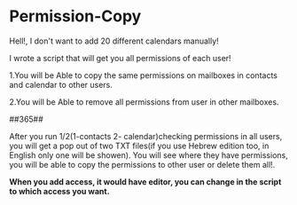 # Permission-Copy
Hell!, I don't want to add 20 different calendars manually!

I wrote a script that will get you all permissions of each user!

1.You will be Able to copy the same permissions on mailboxes in contacts and calendar to other users.

2.You will be Able to remove all permissions from user in other mailboxes.

##365##

After you run 1/2(1-contacts 2- calendar)checking permissions in all users, you will get a pop out of two TXT files(if you use Hebrew edition too, in English only one will be showen).
You will see where they have permissions, you will be able to copy the permissions to other user or delete them all!.

**When you add access, it would have editor, you can change in the script to which access you want.**
